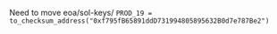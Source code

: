 Need to move
eoa/sol-keys/
```PROD_19 = to_checksum_address("0xf795fB65891ddD731994805895632B0d7e787Be2")```
